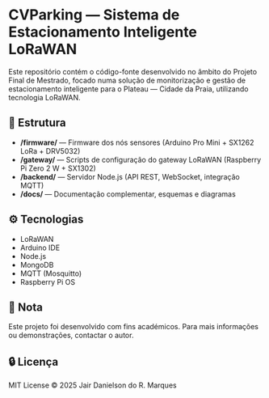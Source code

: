 # CVParking — Sistema de Estacionamento Inteligente LoRaWAN

Este repositório contém o código-fonte desenvolvido no âmbito do Projeto Final de Mestrado, focado numa solução de monitorização e gestão de estacionamento inteligente para o Plateau — Cidade da Praia, utilizando tecnologia LoRaWAN.

## 📂 Estrutura

- **/firmware/** — Firmware dos nós sensores (Arduino Pro Mini + SX1262 LoRa + DRV5032)
- **/gateway/** — Scripts de configuração do gateway LoRaWAN (Raspberry Pi Zero 2 W + SX1302)
- **/backend/** — Servidor Node.js (API REST, WebSocket, integração MQTT)
- **/docs/** — Documentação complementar, esquemas e diagramas

## ⚙️ Tecnologias

- LoRaWAN
- Arduino IDE
- Node.js
- MongoDB
- MQTT (Mosquitto)
- Raspberry Pi OS

## 📌 Nota

Este projeto foi desenvolvido com fins académicos. Para mais informações ou demonstrações, contactar o autor.

## 🔒 Licença

MIT License © 2025 Jair Danielson do R. Marques
